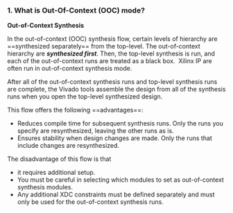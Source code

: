 ### 1. What is Out-Of-Context (OOC) mode?

**Out-of-Context Synthesis**

In the out-of-context (OOC) synthesis flow, certain levels of hierarchy are ==synthesized separately== from the top-level. The out-of-context hierarchy are ***synthesized first***. Then, the top-level synthesis is run, and each of the out-of-context runs are treated as a black box. 
Xilinx IP are often run in out-of-context synthesis mode. 

After all of the out-of-context synthesis runs and top-level synthesis runs are complete, the Vivado tools assemble the design from all of the synthesis runs when you open the top-level synthesized design.

This flow offers the following ==advantages==:
-   Reduces compile time for subsequent synthesis runs. Only the runs you specify are resynthesized, leaving the other runs as is.
-   Ensures stability when design changes are made. Only the runs that include changes are resynthesized.

The disadvantage of this flow is that 
- it requires additional setup. 
- You must be careful in selecting which modules to set as out-of-context synthesis modules. 
- Any additional XDC constraints must be defined separately and must only be used for the out-of-context synthesis runs. 
